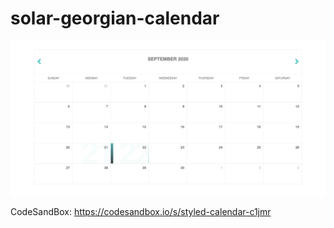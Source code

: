 # solar-georgian-calendar

![cal](cal.png)

CodeSandBox: https://codesandbox.io/s/styled-calendar-c1jmr

